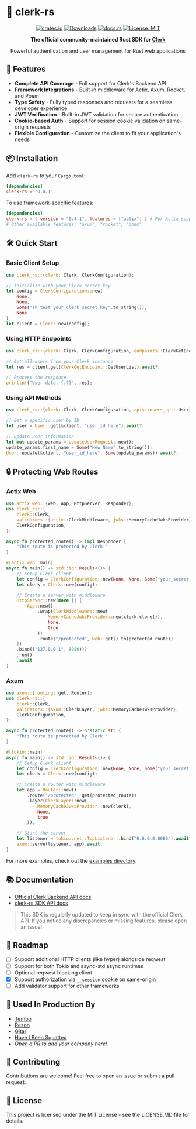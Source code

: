 # 🔐 clerk-rs

<div align="center">

[![crates.io](https://img.shields.io/crates/v/clerk-rs?style=flat-square)](https://crates.io/crates/clerk-rs)
[![Downloads](https://img.shields.io/crates/d/clerk-rs.svg?style=flat-square)](https://crates.io/crates/clerk-rs)
[![docs.rs](https://img.shields.io/docsrs/clerk-rs?style=flat-square)](https://docs.rs/clerk-rs)
[![License: MIT](https://img.shields.io/badge/License-MIT-yellow.svg?style=flat-square)](https://opensource.org/licenses/MIT)

**The official community-maintained Rust SDK for [Clerk](https://clerk.com)**

Powerful authentication and user management for Rust web applications
</div>

## 🚀 Features

- **Complete API Coverage** - Full support for Clerk's Backend API
- **Framework Integrations** - Built-in middleware for Actix, Axum, Rocket, and Poem
- **Type Safety** - Fully typed responses and requests for a seamless developer experience
- **JWT Verification** - Built-in JWT validation for secure authentication
- **Cookie-based Auth** - Support for session cookie validation on same-origin requests
- **Flexible Configuration** - Customize the client to fit your application's needs

## 📦 Installation

Add `clerk-rs` to your `Cargo.toml`:

```toml
[dependencies]
clerk-rs = "0.4.1"
```

To use framework-specific features:

```toml
[dependencies]
clerk-rs = { version = "0.4.1", features = ["actix"] } # For Actix support
# Other available features: "axum", "rocket", "poem"
```

## 🛠️ Quick Start

### Basic Client Setup

```rust
use clerk_rs::{clerk::Clerk, ClerkConfiguration};

// Initialize with your Clerk secret key
let config = ClerkConfiguration::new(
    None, 
    None, 
    Some("sk_test_your_clerk_secret_key".to_string()), 
    None
);
let client = Clerk::new(config);
```

### Using HTTP Endpoints

```rust
use clerk_rs::{clerk::Clerk, ClerkConfiguration, endpoints::ClerkGetEndpoint};

// Get all users from your Clerk instance
let res = client.get(ClerkGetEndpoint::GetUserList).await?;

// Process the response
println!("User data: {:?}", res);
```

### Using API Methods

```rust
use clerk_rs::{clerk::Clerk, ClerkConfiguration, apis::users_api::User};

// Get a specific user by ID
let user = User::get(&client, "user_id_here").await?;

// Update user information
let mut update_params = UpdateUserRequest::new();
update_params.first_name = Some("New Name".to_string());
User::update(&client, "user_id_here", Some(update_params)).await?;
```

## 🔒 Protecting Web Routes

### Actix Web

```rust
use actix_web::{web, App, HttpServer, Responder};
use clerk_rs::{
    clerk::Clerk,
    validators::{actix::ClerkMiddleware, jwks::MemoryCacheJwksProvider},
    ClerkConfiguration,
};

async fn protected_route() -> impl Responder {
    "This route is protected by Clerk!"
}

#[actix_web::main]
async fn main() -> std::io::Result<()> {
    // Setup Clerk client
    let config = ClerkConfiguration::new(None, None, Some("your_secret_key".to_string()), None);
    let clerk = Clerk::new(config);

    // Create a server with middleware
    HttpServer::new(move || {
        App::new()
            .wrap(ClerkMiddleware::new(
                MemoryCacheJwksProvider::new(clerk.clone()), 
                None, 
                true
            ))
            .route("/protected", web::get().to(protected_route))
    })
    .bind(("127.0.0.1", 8080))?
    .run()
    .await
}
```

### Axum

```rust
use axum::{routing::get, Router};
use clerk_rs::{
    clerk::Clerk,
    validators::{axum::ClerkLayer, jwks::MemoryCacheJwksProvider},
    ClerkConfiguration,
};

async fn protected_route() -> &'static str {
    "This route is protected by Clerk!"
}

#[tokio::main]
async fn main() -> std::io::Result<()> {
    // Setup Clerk client
    let config = ClerkConfiguration::new(None, None, Some("your_secret_key".to_string()), None);
    let clerk = Clerk::new(config);

    // Create a router with middleware
    let app = Router::new()
        .route("/protected", get(protected_route))
        .layer(ClerkLayer::new(
            MemoryCacheJwksProvider::new(clerk), 
            None, 
            true
        ));

    // Start the server
    let listener = tokio::net::TcpListener::bind("0.0.0.0:8080").await?;
    axum::serve(listener, app).await
}
```

For more examples, check out the [examples directory](/examples).

## 📚 Documentation

- [Official Clerk Backend API docs](https://clerk.com/docs/reference/backend-api)
- [clerk-rs SDK API docs](https://docs.rs/clerk-rs)

> This SDK is regularly updated to keep in sync with the official Clerk API. If you notice any discrepancies or missing features, please open an issue!

## 🚧 Roadmap

- [ ] Support additional HTTP clients (like hyper) alongside reqwest
- [ ] Support for both Tokio and async-std async runtimes
- [ ] Optional reqwest blocking client
- [x] Support authorization via `__session` cookie on same-origin
- [ ] Add validator support for other frameworks

## 🏢 Used In Production By

- [Tembo](https://tembo.io)
- [Rezon](https://rezon.ai)
- [Gitar](https://gitar.co)
- [Have I Been Squatted](https://haveibeensquatted.com)
- *Open a PR to add your company here!*

## 🤝 Contributing

Contributions are welcome! Feel free to open an issue or submit a pull request.

## 📝 License

This project is licensed under the MIT License - see the LICENSE.MD file for details.